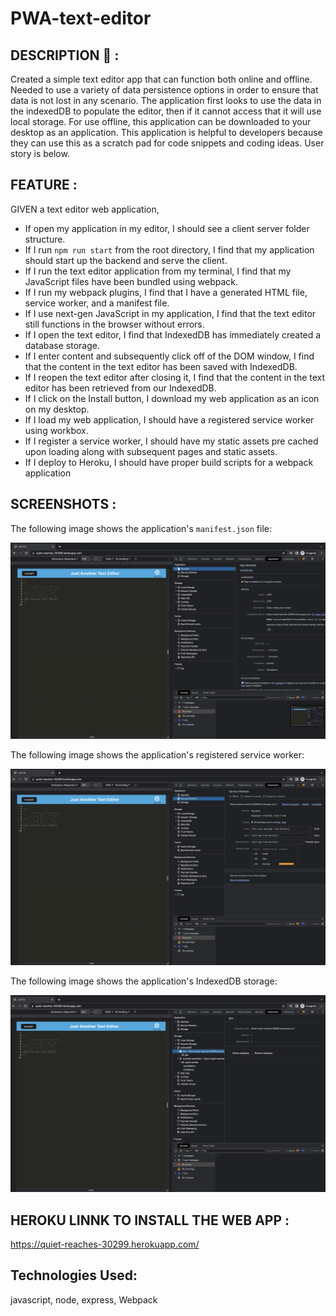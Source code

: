 # PWA-text-editor

## DESCRIPTION 📎 :

Created a simple text editor app that can function both online and offline. Needed to use a variety of data persistence options in order to ensure that data is not lost in any scenario. The application first looks to use the data in the indexedDB to populate the editor, then if it cannot access that it will use local storage. For use offline, this application can be downloaded to your desktop as an application. This application is helpful to developers because they can use this as a scratch pad for code snippets and coding ideas. User story is below.


## FEATURE :

GIVEN a text editor web application,

- If open my application in my editor, I should see a client server folder structure.
- If I run `npm run start` from the root directory, I find that my application should start up the backend and serve the client.
- If I run the text editor application from my terminal, I find that my JavaScript files have been bundled using webpack.
- If I run my webpack plugins, I find that I have a generated HTML file, service worker, and a manifest file.
- If I use next-gen JavaScript in my application, I find that the text editor still functions in the browser without errors.
- If I open the text editor, I find that IndexedDB has immediately created a database storage.
- If I enter content and subsequently click off of the DOM window, I find that the content in the text editor has been saved with IndexedDB.
- If I reopen the text editor after closing it, I find that the content in the text editor has been retrieved from our IndexedDB.
- If I click on the Install button, I download my web application as an icon on my desktop.
- If I load my web application, I should have a registered service worker using workbox.
- If I register a service worker, I should have my static assets pre cached upon loading along with subsequent pages and static assets.
- If I deploy to Heroku, I should have proper build scripts for a webpack application

## SCREENSHOTS :

 The following image shows the application's `manifest.json` file:

 ![Demonstration of the finished Module 19 Challenge with a manifest file in the browser.](client/src/images/pic1.png)

 The following image shows the application's registered service worker:

![Demonstration of the finished Module 19 Challenge with a registered service worker in the browser.](client/src/images/pic2.png)

The following image shows the application's IndexedDB storage:

![Demonstration of the finished Module 19 Challenge with a IndexedDB storage named 'jate' in the browser.](client/src/images/pic3.png)


## HEROKU LINNK TO INSTALL THE WEB APP :

https://quiet-reaches-30299.herokuapp.com/

## Technologies Used: 

javascript, node, express,  Webpack